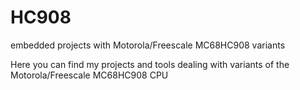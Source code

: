 # HC908
embedded projects with Motorola/Freescale MC68HC908 variants


Here you can find my projects and tools dealing with variants of the Motorola/Freescale MC68HC908 CPU

